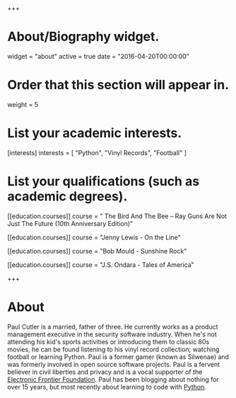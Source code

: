 +++
# About/Biography widget.
widget = "about"
active = true
date = "2016-04-20T00:00:00"

# Order that this section will appear in.
weight = 5

# List your academic interests.
[interests]
  interests = [
    "Python",
    "Vinyl Records",
    "Football"
  ]

# List your qualifications (such as academic degrees).
[[education.courses]]
  course = " The Bird And The Bee ‎– Ray Guns Are Not Just The Future (10th Anniversary Edition)"
  
[[education.courses]]
  course = "Jenny Lewis - On the Line"
  
[[education.courses]]
  course = "Bob Mould - Sunshine Rock"

[[education.courses]]
  course = "J.S. Ondara - Tales of America"

+++

# About

Paul Cutler is a married, father of three.  He currently works as a product management executive in the security
software industry.  When he's not attending his kid's sports activities or introducing them to classic 80s movies,
he can be found listening to his vinyl record collection; watching football or learning Python.  Paul is a former
gamer (known as Silwenae) and was formerly involved in open source software projects.  Paul is a fervent believer
in civil liberties and privacy and is a vocal supporter of the [Electronic Frontier Foundation](https://eff.org).
Paul has been blogging about nothing for over 15 years, but most recently about learning to code with 
 [Python](https://www.python.org).
